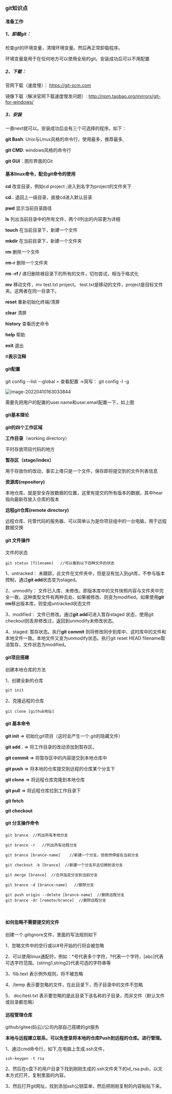 ### git知识点

#### 准备工作

##### 1、卸载git：

检查git的环境变量，清理环境变量。然后再正常卸载程序。

环境变量是用于在任何地方可以使用全局的git。安装成功后可以不用配置

##### 2、下载：

官网下载（速度慢）： https://git-scm.com

镜像下载（解决官网下载速度慢发问题）: http://npm.taobao.org/mirrors/git-for-windows/ 

##### 3、安装

一直next就可以。安装成功后会有三个可选择的程序。如下：

**git Bash**: Unix与Linux风格的命令行，使用最多，推荐最多,

**git CMD**: windows风格的命令行

**git GUI**：图形界面的Git

#### 基本linux命令，配合git命令的使用

**cd**			改变目录，例如cd project ;进入到名字为project的文件夹下

**cd..**		 退回上一级目录，直接cd进入默认目录

**pwd** 		显示当前目录路径

**ls** 			列出当前目录中的所有文件，两个II列出的内容更为详细



**touch** 在当前目录下，新建一个文件

**mkdir**   在当前目录下，新建一个文件夹



**rm**     删除一个文件

**rm-r**     删除一个文件夹

**rm -rf /**  		递归删除根目录下的所有的文件，切勿尝试，相当于格式化



**mv** 移动文件，mv test.txt project。 test.txt是移动的文件，project是目标文件夹。这两者在同一目录下。

**reset**  重新初始化终端/清屏

**clear** 清屏

**history**  查看历史命令

**help**  帮助

**exit**   退出

#**表示注释**



#### git配置

git config --list --global =  查看配置   ->简写： git config -l -g

![image-20220410163033844](C:\Users\songj\AppData\Roaming\Typora\typora-user-images\image-20220410163033844.png)

需要先把用户的配置的user.name和user.email配置一下，如上图





#### git基本理论

 **git的四个工作区域**

**工作目录**（working directory）

平时存放项目代码的地方

**暂存区（stage/index）**

用于存放你的改动，事实上塔只是一个文件，保存即将提交到的文件列表信息

**资源库(repository)**

本地仓库、就是安全存放数据的位置，这里有提交的所有版本的数据，其中hear指向最新存放入仓库的版本

**远程git仓库(remote directory)**

远程仓库、托管代码的服务器、可以简单认为是你项目组中的一台电脑，用于远程数据交换



#### git 文件操作

文件的状态

```
git status [filename]   //可以看到以下四种文件的状态
```

1、untracked： 未跟踪，此文件在文件夹中，但是没有加入到git库，不参与版本控制，通过**git add**状态变为staged。

2、unmodify： 文件已入库、未修改。即版本库中的文件快照内容与文件夹中完全一致，这种类型文件有两种去处、如果被修改、则变为modified。如果使用**git rm**移出版本库，则变成untracked状态文件

3、modified： 文件已修改。通过**git add**可进入暂存staged 状态，使用git checkout则丢弃修改过，返回到unmodify未修改状态。

4、staged: 暂存状态。执行**git commit** 则将修改同步到库中、这时库中的文件和本地文件一致。本地文件又变为unmodify状态。执行git reset HEAD filename取消暂存，文件状态为modified。



#### git项目搭建

创建本地仓库的方法

1、创建全新的仓库

```cmd
git init
```

2、克隆远程的仓库

```
git clone [github地址]
```



#### git 基本命令

**git init**    =>  初始化git项目（这时会产生一个.git的隐藏文件）

**git add .**   =>  将工作目录的改动添加到暂存区。

**git commit**  => 将暂存区中的内容提交到本地仓库中

**git push**    =>   将本地的仓库提交到远程的仓库某个分支下



**git clone**    =>  将远程仓库克隆到本地仓库

**git pull**     => 将远程仓库拉到工作目录下

**git fetch**

**git checkout**  



#### git 分支操作命令

```
git brance  //列出所有本地分支

git brance -r   //列出所有远程分支

git brance [brance-name]	//新建一个分支，但依然停留在当前分支

git checkout -b [brance]  //新建一个分支并且切换到该分支

git merge [brance]  //合并指定分支到当前分支

git brance -d [brance-name]   //删除分支

git push origin --delete [brance-name]  //删除远程分支
git brance -dr [remote/brance]	//删除远程分支
```

​         





#### 如何忽略不需要提交的文件

创建一个.gitignore文件，里面的写法规则如下

1、忽略文件中的空行或以#号开始的行将会被忽略

2、可以使用linux通配符，例如：*号代表多个字符，?代表一个字符，[abc]代表可选字符范围。{string1,string2}代表可选的字符串等

3、!lib.text             表示例外规则，将不被忽略

4、/temp     表示要忽略的文件，在此目录下，而子目录中的文件不忽略

5、 doc/test.txt    表示要忽略的是此目录下该名称的子目录，而非文件（默认文件或目录都忽略）



#### 远程管理仓库

github/gitee(码云)/公司内部自己搭建的git服务



**本地与远程建立联系，可以免登录将本地的仓库Push到远程的仓库。进行管理。**

1、通过cmd命令行，如下,在电脑上生成.ssh文件，

`ssh-keygen -t rsa`

2、然后在c盘下的用户目录下找到刚刚生成的.ssh文件夹下的id_rsa.pub，以文本方式打开，复制里面的内容。

3、然后打开git网址，找到添加ssh公钥菜单，然后把刚刚复制的内容粘贴下来。   

